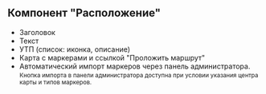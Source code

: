 ## Компонент "Расположение"

* Заголовок
* Текст
* УТП (список: иконка, описание)
* Карта с маркерами и ссылкой "Проложить маршрут"
* Автоматический импорт маркеров через панель администратора.<br>
  <small>Кнопка импорта в панели администратора доступна при условии указания центра карты и типов маркеров.</small>
